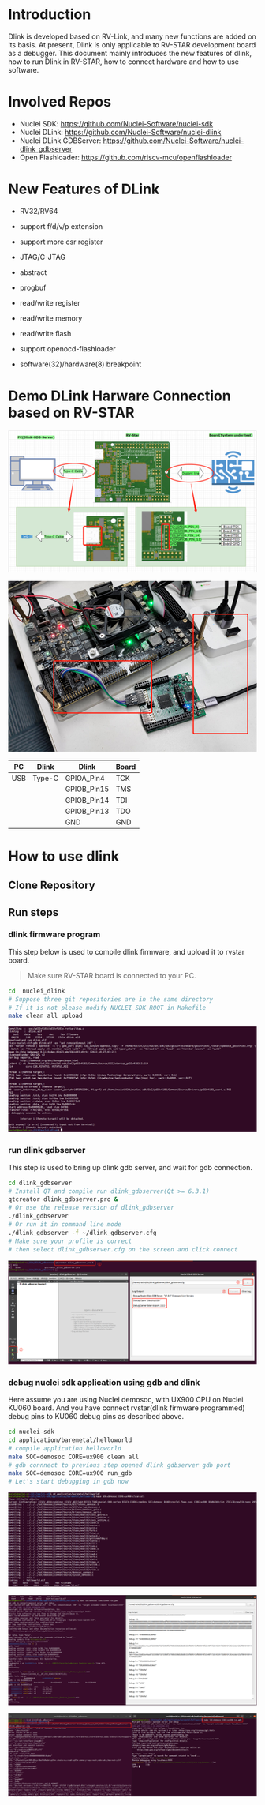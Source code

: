 # Introduction

Dlink is developed based on RV-Link, and many new functions are added on its basis. At present, Dlink is only applicable to RV-STAR development board as a debugger. This document mainly introduces the new features of dlink, how to run Dlink in RV-STAR, how to connect hardware and how to use software.

# Involved Repos

- Nuclei SDK: https://github.com/Nuclei-Software/nuclei-sdk
- Nuclei DLink: https://github.com/Nuclei-Software/nuclei-dlink
- Nuclei DLink GDBServer: https://github.com/Nuclei-Software/nuclei-dlink_gdbserver
- Open Flashloader: https://github.com/riscv-mcu/openflashloader

# New Features of DLink

- RV32/RV64

- support f/d/v/p extension

- support more csr register

- JTAG/C-JTAG

- abstract

- progbuf

- read/write register

- read/write memory

- read/write flash

- support openocd-flashloader

- software(32)/hardware(8) breakpoint

# Demo DLink Harware Connection based on RV-STAR

![Hardware Connection](img/hardware_connect.png)

![Hardware Connection Real](img/hardware_connect_real.png)

| PC  | Dlink  | Dlink       | Board |
| --- | ------ | ----------- | ----- |
| USB | Type-C | GPIOA_Pin4  | TCK   |
|     |        | GPIOB_Pin15 | TMS   |
|     |        | GPIOB_Pin14 | TDI   |
|     |        | GPIOB_Pin13 | TDO   |
|     |        | GND         | GND   |

# How to use dlink

## Clone Repository

## Run steps

### dlink firmware program

This step below is used to compile dlink firmware, and upload
it to rvstar board.

> Make sure RV-STAR board is connected to your PC.

```bash
cd  nuclei_dlink
# Suppose three git repositories are in the same directory
# If it is not please modify NUCLEI_SDK_ROOT in Makefile
make clean all upload
```

![Dlink Firmware Program](img/dlink_firmware_program.png)

### run dlink gdbserver

This step is used to bring up dlink gdb server, and wait for
gdb connection.

```bash
cd dlink_gdbserver
# Install QT and compile run dlink_gdbserver(Qt >= 6.3.1)
qtcreator dlink_gdbserver.pro &
# Or use the release version of dlink_gdbserver
./dlink_gdbserver
# Or run it in command line mode
./dlink_gdbserver -f ~/dlink_gdbserver.cfg
# Make sure your profile is correct
# then select dlink_gdbserver.cfg on the screen and click connect
```

![Run Dlink Gdbserver](img/run_dlink_gdbserver.png)

### debug nuclei sdk application using gdb and dlink

Here assume you are using Nuclei demosoc, with UX900 CPU on Nuclei KU060 board.
And you have connect rvstar(dlink firmware programmed) debug pins to KU060 debug pins as
described above.

```bash
cd nuclei-sdk
cd application/baremetal/helloworld
# compile application helloworld
make SOC=demosoc CORE=ux900 clean all
# gdb connnect to previous step opened dlink gdbserver gdb port
make SOC=demosoc CORE=ux900 run_gdb
# Let's start debugging in gdb now
```

![Compile Application Helloworld](img/compile_application_helloworld.png)

![Gdb Connect Gdbserver](img/gdb_connect_gdbserver.png)

![Gdb Connect Gdbserver Command Line](img/gdb_connect_gdbserver_command_line.png)
